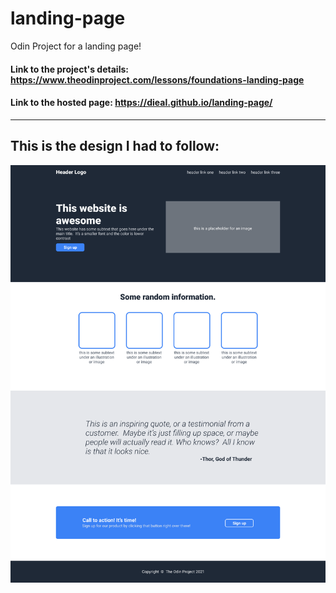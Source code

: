 # landing-page
Odin Project for a landing page!

#### Link to the project's details: https://www.theodinproject.com/lessons/foundations-landing-page
#### Link to the hosted page: https://dieal.github.io/landing-page/

<hr>

## This is the design I had to follow:
<img alt="design" src="design/page-design.png">
